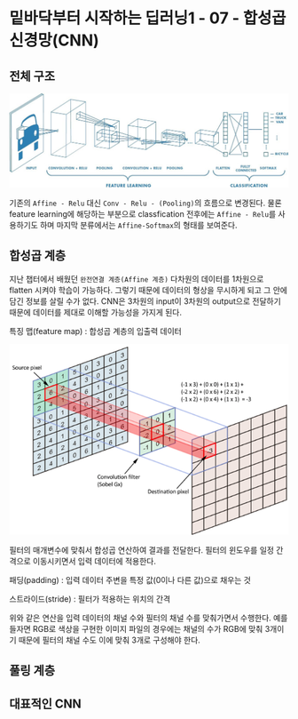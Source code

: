# 밑바닥부터 시작하는 딥러닝1 - 07 - 합성곱 신경망(CNN)

## 전체 구조

<img src="./img/cnn_model.jpeg">

기존의 `Affine - Relu` 대신 `Conv - Relu - (Pooling)`의 흐름으로 변경된다. 물론 feature learning에 해당하는 부분으로 classfication 전후에는 `Affine - Relu`를 사용하기도 하며 마지막 분류에서는 `Affine-Softmax`의 형태를 보여준다.



## 합성곱 계층

지난 챕터에서 배웠던 `완전연결 계층(Affine 계층)` 다차원의 데이터를 1차원으로 flatten 시켜야 학습이 가능하다. 그렇기 때문에 데이터의 형상을 무시하게 되고 그 안에 담긴 정보를 살릴 수가 없다. CNN은 3차원의 input이 3차원의 output으로 전달하기 때문에 데이터를 제대로 이해할 가능성을 가지게 된다. 

특징 맵(feature map) : 합성곱 계층의 입출력 데이터

<img src="./img/conv-layer.png">

필터의 매개변수에 맞춰서 합성곱 연산하여 결과를 전달한다. 필터의 윈도우를 일정 간격으로 이동시키면서 입력 데이터에 적용한다.

패딩(padding) : 입력 데이터 주변을 특정 값(0이나 다른 값)으로 채우는 것

스트라이드(stride) : 필터가 적용하는 위치의 간격

위와 같은 연산을 입력 데이터의 채널 수와 필터의 채널 수를 맞춰가면서 수행한다. 예를 들자면 RGB로 색상을 구현한 이미지 파일의 경우에는 채널의 수가 RGB에 맞춰 3개이기 때문에 필터의 채널 수도 이에 맞춰 3개로 구성해야 한다.



## 풀링 계층



## 대표적인 CNN